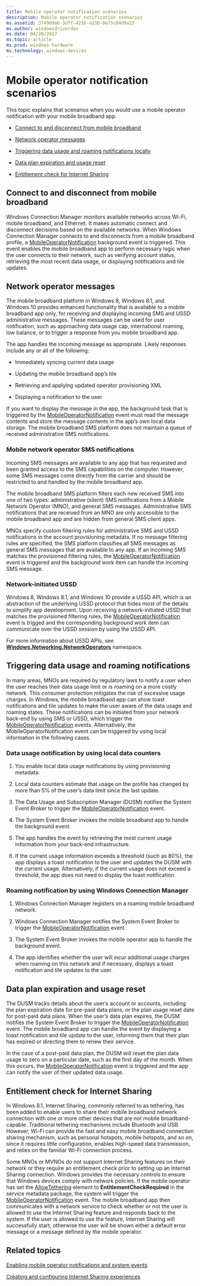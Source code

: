 ```yaml
---
title: Mobile operator notification scenarios
description: Mobile operator notification scenarios
ms.assetid: 3749d9ab-3dff-4216-a23b-0e75c04d9a22
ms.author: windowsdriverdev
ms.date: 04/20/2017
ms.topic: article
ms.prod: windows-hardware
ms.technology: windows-devices
---
```


# Mobile operator notification scenarios


This topic explains that scenarios when you would use a mobile operator notification with your mobile broadband app.

-   [Connect to and disconnect from mobile broadband](#conndis)

-   [Network operator messages](#netopmsg)

-   [Triggering data usage and roaming notifications locally](#trigloc)

-   [Data plan expiration and usage reset](#expire)

-   [Entitlement check for Internet Sharing](#sharing)

## <span id="conndis"></span><span id="CONNDIS"></span>Connect to and disconnect from mobile broadband


Windows Connection Manager monitors available networks across Wi-Fi, mobile broadband, and Ethernet. It makes automatic connect and disconnect decisions based on the available networks. When Windows Connection Manager connects to and disconnects from a mobile broadband profile, a [MobileOperatorNotification](mobile-operator-notification-event-technical-details.md) background event is triggered. This event enables the mobile broadband app to perform necessary logic when the user connects to their network, such as verifying account status, retrieving the most recent data usage, or displaying notifications and tile updates.

## <span id="netopmsg"></span><span id="NETOPMSG"></span>Network operator messages


The mobile broadband platform in Windows 8, Windows 8.1, and Windows 10 provides enhanced functionality that is available to a mobile broadband app only, for receiving and displaying incoming SMS and USSD administrative messages. These messages can be used for user notification, such as approaching data usage cap, international roaming, low balance, or to trigger a response from you mobile broadband app.

The app handles the incoming message as appropriate. Likely responses include any or all of the following:

-   Immediately syncing current data usage

-   Updating the mobile broadband app’s tile

-   Retrieving and applying updated operator provisioning XML

-   Displaying a notification to the user

If you want to display the message in the app, the background task that is triggered by the [MobileOperatorNotification](mobile-operator-notification-event-technical-details.md) event must read the message contents and store the message contents in the app’s own local data storage. The mobile broadband SMS platform does not maintain a queue of received administrative SMS notifications.

### <span id="Mobile_network_operator_SMS_notifications"></span><span id="mobile_network_operator_sms_notifications"></span><span id="MOBILE_NETWORK_OPERATOR_SMS_NOTIFICATIONS"></span>Mobile network operator SMS notifications

Incoming SMS messages are available to any app that has requested and been granted access to the SMS capabilities on the computer. However, some SMS messages come directly from the carrier and should be restricted to and handled by the mobile broadband app.

The mobile broadband SMS platform filters each new received SMS into one of two types: administrative (silent) SMS notifications from a Mobile Network Operator (MNO), and general SMS messages. Administrative SMS notifications that are received from an MNO are only accessible to the mobile broadband app and are hidden from general SMS client apps.

MNOs specify custom filtering rules for administrative SMS and USSD notifications in the account provisioning metadata. If no message filtering rules are specified, the SMS platform classifies all SMS messages as general SMS messages that are available to any app. If an incoming SMS matches the provisioned filtering rules, the [MobileOperatorNotification](mobile-operator-notification-event-technical-details.md) event is triggered and the background work item can handle the incoming SMS message.

### <span id="Network-initiated_USSD"></span><span id="network-initiated_ussd"></span><span id="NETWORK-INITIATED_USSD"></span>Network-initiated USSD

Windows 8, Windows 8.1, and Windows 10 provide a USSD API, which is an abstraction of the underlying USSD protocol that hides most of the details to simplify app development. Upon receiving a network-initiated USSD that matches the provisioned filtering rules, the [MobileOperatorNotification](mobile-operator-notification-event-technical-details.md) event is trigged and the corresponding background work item can communicate over the USSD session by using the USSD API.

For more information about USSD APIs, see [**Windows.Networking.NetworkOperators**](https://msdn.microsoft.com/library/windows/apps/br241148) namespace.

## <span id="trigloc"></span><span id="TRIGLOC"></span>Triggering data usage and roaming notifications


In many areas, MNOs are required by regulatory laws to notify a user when the user reaches their data usage limit or is roaming on a more costly network. This consumer protection mitigates the risk of excessive usage charges. In Windows, the mobile broadband app can show toast notifications and tile updates to make the user aware of the data usage and roaming states. These notifications can be initiated from your network back-end by using SMS or USSD, which trigger the [MobileOperatorNotification](mobile-operator-notification-event-technical-details.md) events. Alternatively, the MobileOperatorNotification event can be triggered by using local information in the following cases.

### <span id="Data_usage_notification_by_using_local_data_counters"></span><span id="data_usage_notification_by_using_local_data_counters"></span><span id="DATA_USAGE_NOTIFICATION_BY_USING_LOCAL_DATA_COUNTERS"></span>Data usage notification by using local data counters

1.  You enable local data usage notifications by using provisioning metadata.

2.  Local data counters estimate that usage on the profile has changed by more than 5% of the user’s data limit since the last update.

3.  The Data Usage and Subscription Manager (DUSM) notifies the System Event Broker to trigger the [MobileOperatorNotification](mobile-operator-notification-event-technical-details.md) event.

4.  The System Event Broker invokes the mobile broadband app to handle the background event.

5.  The app handles the event by retrieving the most current usage information from your back-end infrastructure.

6.  If the current usage information exceeds a threshold (such as 80%), the app displays a toast notification to the user and updates the DUSM with the current usage. Alternatively, if the current usage does not exceed a threshold, the app does not need to display the toast notification.

### <span id="Roaming_notification_by_using_Windows_Connection_Manager"></span><span id="roaming_notification_by_using_windows_connection_manager"></span><span id="ROAMING_NOTIFICATION_BY_USING_WINDOWS_CONNECTION_MANAGER"></span>Roaming notification by using Windows Connection Manager

1.  Windows Connection Manager registers on a roaming mobile broadband network.

2.  Windows Connection Manager notifies the System Event Broker to trigger the [MobileOperatorNotification](mobile-operator-notification-event-technical-details.md) event.

3.  The System Event Broker invokes the mobile operator app to handle the background event.

4.  The app identifies whether the user will incur additional usage charges when roaming on this network and if necessary, displays a toast notification and tile updates to the user.

## <span id="expire"></span><span id="EXPIRE"></span>Data plan expiration and usage reset


The DUSM tracks details about the user’s account or accounts, including the plan expiration date for pre-paid data plans, or the plan usage reset date for post-paid data plans. When the user’s data plan expires, the DUSM notifies the System Event Broker to trigger the [MobileOperatorNotification](mobile-operator-notification-event-technical-details.md) event. The mobile broadband app can handle the event by displaying a toast notification and tile update to the user, informing them that their plan has expired or directing them to renew their service.

In the case of a post-paid data plan, the DUSM will reset the plan data usage to zero on a particular date, such as the first day of the month. When this occurs, the [MobileOperatorNotification](mobile-operator-notification-event-technical-details.md) event is triggered and the app can notify the user of their updated data usage.

## <span id="sharing"></span><span id="SHARING"></span>Entitlement check for Internet Sharing


In Windows 8.1, Internet Sharing, commonly referred to as tethering, has been added to enable users to share their mobile broadband network connection with one or more other devices that are not mobile broadband-capable. Traditional tethering mechanisms include Bluetooth and USB. However, Wi-Fi can provide the fast and easy mobile broadband connection sharing mechanism, such as personal hotspots, mobile hotspots, and so on, since it requires little configuration, enables high-speed data transmission, and relies on the familiar Wi-Fi connection process.

Some MNOs or MVNOs do not support Internet Sharing features on their network or they require an entitlement check prior to setting up an Internet Sharing connection. Windows provides the necessary controls to ensure that Windows devices comply with network policies. If the mobile operator has set the [AllowTethering](allowtethering.md) element to **EntitlementCheckRequired** in the service metadata package, the system will trigger the [MobileOperatorNotification](mobile-operator-notification-event-technical-details.md) event. The mobile broadband app then communicates with a network service to check whether or not the user is allowed to use the Internet Sharing feature and responds back to the system. If the user is allowed to use the feature, Internet Sharing will successfully start, otherwise the user will be shown either a default error message or a message defined by the mobile operator.

## <span id="related_topics"></span>Related topics


[Enabling mobile operator notifications and system events](enabling-mobile-operator-notifications-and-system-events.md)

[Creating and configuring Internet Sharing experiences](creating-and-configuring-internet-sharing-experiences.md)

 

 






